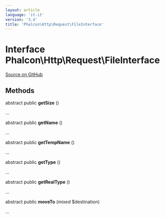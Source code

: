 ```yaml
---
layout: article
language: 'it-it'
version: '3.4'
title: 'Phalcon\Http\Request\FileInterface'
---
```


# Interface **Phalcon\Http\Request\FileInterface**

<a href="https://github.com/phalcon/cphalcon/tree/v3.4.0/phalcon/http/request/fileinterface.zep" class="btn btn-default btn-sm">Source on GitHub</a>

## Methods

abstract public **getSize** ()

...

abstract public **getName** ()

...

abstract public **getTempName** ()

...

abstract public **getType** ()

...

abstract public **getRealType** ()

...

abstract public **moveTo** (*mixed* $destination)

...